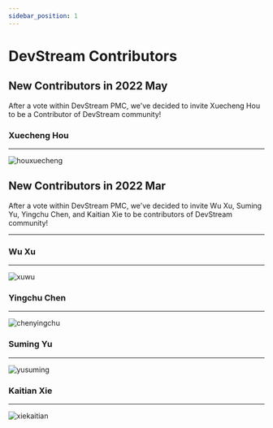 ```yaml
---
sidebar_position: 1
---
```


# DevStream Contributors

## New Contributors in 2022 May

After a vote within DevStream PMC, we've decided to invite Xuecheng Hou to be a Contributor of DevStream community!

### Xuecheng Hou

---

![houxuecheng](/img/community/contributor/contributors/houxuecheng.png)

## New Contributors in 2022 Mar

After a vote within DevStream PMC, we've decided to invite Wu Xu, Suming Yu, Yingchu Chen, and Kaitian Xie to be contributors of DevStream community!

---

### Wu Xu

---

![xuwu](/img/community/contributor/contributors/xuwu.png)

### Yingchu Chen

---

![chenyingchu](/img/community/contributor/contributors/chenyingchu.png)

### Suming Yu

---

![yusuming](/img/community/contributor/contributors/yusuming.png)

### Kaitian Xie

---

![xiekaitian](/img/community/contributor/contributors/xiekaitian.png)
